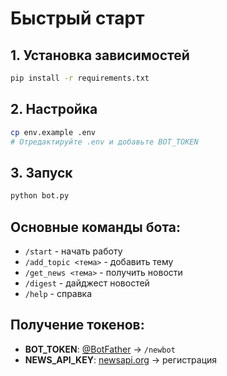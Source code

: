 # Быстрый старт

## 1. Установка зависимостей
```bash
pip install -r requirements.txt
```

## 2. Настройка
```bash
cp env.example .env
# Отредактируйте .env и добавьте BOT_TOKEN
```

## 3. Запуск
```bash
python bot.py
```

## Основные команды бота:
- `/start` - начать работу
- `/add_topic <тема>` - добавить тему
- `/get_news <тема>` - получить новости
- `/digest` - дайджест новостей
- `/help` - справка

## Получение токенов:
- **BOT_TOKEN**: [@BotFather](https://t.me/BotFather) → `/newbot`
- **NEWS_API_KEY**: [newsapi.org](https://newsapi.org/) → регистрация






